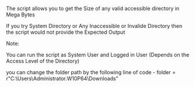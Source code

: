 The script allows you to get the Size of any valid accessible directory in Mega Bytes

If you try System Directory or Any Inaccessible or Invalide Directory then the script would not provide the Expected Output

Note:

You can run the script as System User and Logged in User (Depends on the Access Level of the Directory)

you can change the folder path by the following line of code - folder = r"C:\Users\Administrator.W10P64\Downloads"